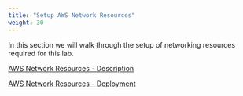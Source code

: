 ```yaml
---
title: "Setup AWS Network Resources"
weight: 30
---
```


In this section we will walk through the setup of networking resources required for this lab.

[AWS Network Resources - Description](../30_Setup_Network_Resources/1_network_resources.md)

[AWS Network Resources - Deployment](../30_Setup_Network_Resources/2_Deployment.md)